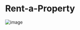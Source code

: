 # Rent-a-Property

![image](https://user-images.githubusercontent.com/74442358/194746052-35af7487-9c1b-4bb1-bc40-63eda2e1ffb2.png)
